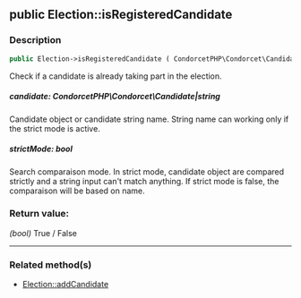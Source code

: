 ## public Election::isRegisteredCandidate

### Description    

```php
public Election->isRegisteredCandidate ( CondorcetPHP\Condorcet\Candidate|string candidate [, bool strictMode = true] ) : bool
```

Check if a candidate is already taking part in the election.
    

##### **candidate:** *CondorcetPHP\Condorcet\Candidate|string*   
Candidate object or candidate string name. String name can working only if the strict mode is active.    


##### **strictMode:** *bool*   
Search comparaison mode. In strict mode, candidate object are compared strictly and a string input can't match anything.
If strict mode is false, the comparaison will be based on name.    


### Return value:   

*(bool)* True / False


---------------------------------------

### Related method(s)      

* [Election::addCandidate](../Election%20Class/public%20Election--addCandidate.md)    
